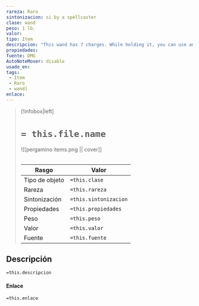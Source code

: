 ```yaml
---
rareza: Raro
sintonizacion: si by a spellcaster
clase: wand
peso: 1 lb.
valor: 
tipo: Item
descripcion: "This wand has 7 charges. While holding it, you can use an action to expend 1 or more of its charges to cast the lightning bolt spell (save DC 15) from it. For 1 charge, you cast the 3rd-level version of the spell. You can increase the spell slot level by one for each additional charge you expend.The wand regains 1d6 + 1 expended charges daily at dawn. If you expend the wand&#x27;s last charge, roll a d20. On a 1, the wand crumbles into ashes and is destroyed."
propiedades: 
fuente: DMG
AutoNoteMover: disable
usado_en:  
tags: 
 - Item
 - Raro
 - wand]
enlace: 
---
```


> [!infobox|left]
>  # `= this.file.name`
> ![[pergamino items.png || cover]]
> ######   
> |Rasgo | Valor |
> | --- | --- |
> | Tipo de objeto| `=this.clase`|
>  | Rareza| `=this.rareza`|
> | Sintonización | `=this.sintonizacion` |
> | Propiedades | `=this.propiedades` |
>  | Peso | `=this.peso` |
> | Valor | `=this.valor` |
> | Fuente | `=this.fuente` |


## Descripción
`=this.descripcion`

#### Enlace
`=this.enlace`